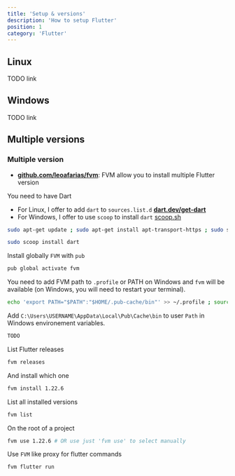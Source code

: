```yaml
---
title: 'Setup & versions'
description: 'How to setup Flutter'
position: 1
category: 'Flutter'
---
```


## Linux

TODO link

## Windows

TODO link

## Multiple versions

### Multiple version

- [**github.com/leoafarias/fvm**](https://github.com/leoafarias/fvm): FVM allow you to install multiple Flutter version

You need to have Dart

- For Linux, I offer to add `dart` to `sources.list.d` [**dart.dev/get-dart**](https://dart.dev/get-dart)
- For Windows, I offer to use `scoop` to install `dart` [scoop.sh](https://scoop.sh)

<code-group>
  <code-block label="Linux" active>

  ```bash
  sudo apt-get update ; sudo apt-get install apt-transport-https ; sudo sh -c 'wget -qO- https://dl-ssl.google.com/linux/linux_signing_key.pub | apt-key add -' ; sudo sh -c 'wget -qO- https://storage.googleapis.com/download.dartlang.org/linux/debian/dart_stable.list > /etc/apt/sources.list.d/dart_stable.list' ; sudo apt-get update ; sudo apt-get install dart ; echo 'export PATH="$PATH:/usr/lib/dart/bin"' >> ~/.profile ; source ~/.profile
  ```

  </code-block>
  <code-block label="Windows">

  ```bash
  sudo scoop install dart
  ```

  </code-block>
</code-group>

Install globally `FVM` with `pub`

```bash
pub global activate fvm
```

You need to add FVM path to `.profile` or PATH on Windows and `fvm` will be available (on Windows, you will need to restart your terminal).

<code-group>
  <code-block label="Linux" active>

  ```bash
  echo 'export PATH="$PATH":"$HOME/.pub-cache/bin"' >> ~/.profile ; source ~/.profile
  ```

  </code-block>
  <code-block label="Windows">

  Add `C:\Users\USERNAME\AppData\Local\Pub\Cache\bin` to user `Path` in Windows environement variables.

  ```bash
  TODO
  ```

  </code-block>
</code-group>

List Flutter releases

```bash
fvm releases
```

And install which one

```bash
fvm install 1.22.6
```

List all installed versions

```bash
fvm list
```

On the root of a project

```bash
fvm use 1.22.6 # OR use just 'fvm use' to select manually
```

Use `FVM` like proxy for flutter commands

```bash
fvm flutter run
```

